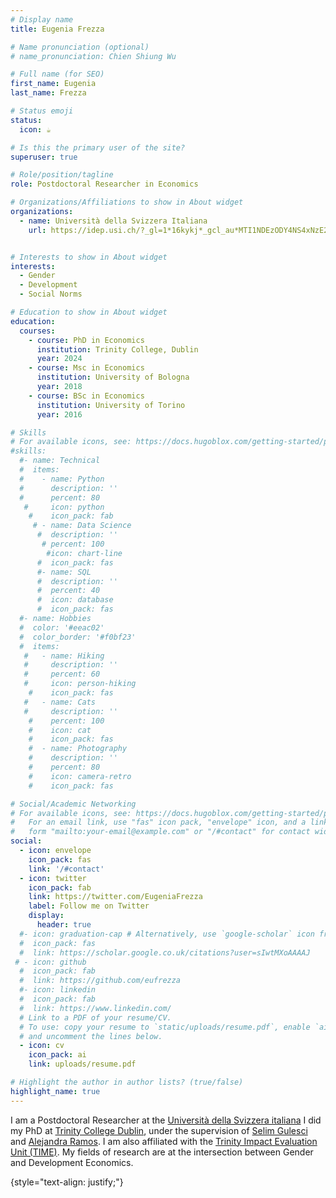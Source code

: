 ```yaml
---
# Display name
title: Eugenia Frezza

# Name pronunciation (optional)
# name_pronunciation: Chien Shiung Wu

# Full name (for SEO)
first_name: Eugenia
last_name: Frezza

# Status emoji
status:
  icon: ☕️

# Is this the primary user of the site?
superuser: true

# Role/position/tagline
role: Postdoctoral Researcher in Economics

# Organizations/Affiliations to show in About widget
organizations:
  - name: Università della Svizzera Italiana
    url: https://idep.usi.ch/?_gl=1*16kykj*_gcl_au*MTI1NDEzODY4NS4xNzE2NDYyMzQy*_ga*MjAyMDUxMTA2NC4xNzE2NDYyMzM3*_ga_89Y0EEKVWP*MTcxOTMxNDc0Ni41LjEuMTcxOTMxODQwNS42MC4wLjE3ODY2MTU1NDc.


# Interests to show in About widget
interests:
  - Gender
  - Development
  - Social Norms

# Education to show in About widget
education:
  courses:
    - course: PhD in Economics 
      institution: Trinity College, Dublin
      year: 2024
    - course: Msc in Economics
      institution: University of Bologna 
      year: 2018
    - course: BSc in Economics
      institution: University of Torino
      year: 2016

# Skills
# For available icons, see: https://docs.hugoblox.com/getting-started/page-builder/#icons
#skills:
  #- name: Technical
  #  items:
  #    - name: Python
  #      description: ''
  #      percent: 80
   #     icon: python
    #    icon_pack: fab
     # - name: Data Science
      #  description: ''
       # percent: 100
        #icon: chart-line
      #  icon_pack: fas
      #- name: SQL
      #  description: ''
      #  percent: 40
      #  icon: database
      #  icon_pack: fas
  #- name: Hobbies
  #  color: '#eeac02'
  #  color_border: '#f0bf23'
  #  items:
   #   - name: Hiking
   #     description: ''
   #     percent: 60
   #     icon: person-hiking
    #    icon_pack: fas
   #   - name: Cats
   #     description: ''
    #    percent: 100
    #    icon: cat
    #    icon_pack: fas
    #  - name: Photography
    #    description: ''
    #    percent: 80
    #    icon: camera-retro
    #    icon_pack: fas

# Social/Academic Networking
# For available icons, see: https://docs.hugoblox.com/getting-started/page-builder/#icons
#   For an email link, use "fas" icon pack, "envelope" icon, and a link in the
#   form "mailto:your-email@example.com" or "/#contact" for contact widget.
social:
  - icon: envelope
    icon_pack: fas
    link: '/#contact'
  - icon: twitter
    icon_pack: fab
    link: https://twitter.com/EugeniaFrezza
    label: Follow me on Twitter
    display:
      header: true
  #- icon: graduation-cap # Alternatively, use `google-scholar` icon from `ai` icon pack
  #  icon_pack: fas
  #  link: https://scholar.google.co.uk/citations?user=sIwtMXoAAAAJ
 # - icon: github
  #  icon_pack: fab
  #  link: https://github.com/eufrezza
  #- icon: linkedin
  #  icon_pack: fab
  #  link: https://www.linkedin.com/
  # Link to a PDF of your resume/CV.
  # To use: copy your resume to `static/uploads/resume.pdf`, enable `ai` icons in `params.yaml`,
  # and uncomment the lines below.
  - icon: cv
    icon_pack: ai
    link: uploads/resume.pdf

# Highlight the author in author lists? (true/false)
highlight_name: true
---
```

I am a Postdoctoral Researcher at the [Università della Svizzera italiana](https://idep.usi.ch/?_gl=1*16kykj*_gcl_au*MTI1NDEzODY4NS4xNzE2NDYyMzQy*_ga*MjAyMDUxMTA2NC4xNzE2NDYyMzM3*_ga_89Y0EEKVWP*MTcxOTMxNDc0Ni41LjEuMTcxOTMxODQwNS42MC4wLjE3ODY2MTU1NDc.) 
I did my PhD at [Trinity College Dublin](https://www.tcd.ie/Economics/), under the supervision of [Selim Gulesci](https://sites.google.com/view/selimgulesci/home?authuser=0) and [Alejandra Ramos](https://sites.google.com/site/alejandraramosmoreno/). I am also affiliated with the [Trinity Impact Evaluation Unit (TIME)](https://www.tcd.ie/time/). My fields of research are at the intersection between Gender and Development Economics.

{style="text-align: justify;"}
